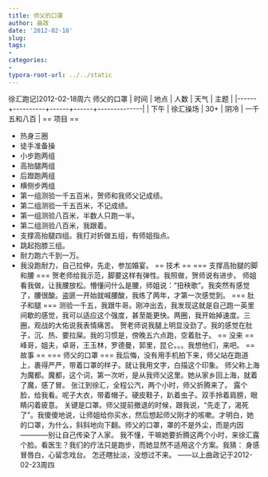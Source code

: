 ```yaml
---
title: 师父的口罩
author: 曲政
date: '2012-02-18'
slug: 
tags:
- 
categories:
- 
typora-root-url: ../../static
---
```


徐汇跑记]2012-02-18周六 师父的口罩
| 时间 | 地点     | 人数 | 天气 | 主题         |
|------+----------+------+------+--------------|
| 下午 | 徐汇操场 | 30+  | 阴冷 | 一千五和八百 |
== 项目 ==

* 热身三圈
* 徒手准备操
* 小步跑两组
* 高抬腿两组
* 后蹬跑两组
* 横侧步两组
* 第一组测验一千五百米，贺师和我师父记成绩。
* 第二组测验一千五百米，不记成绩。
* 第一组测验八百米，半数人只跑一半。
* 第二组测验八百米，我跟着。
* 支撑高抬腿四组。我打对折做五组，有师姐指点。
* 跳起抱膝三组。
* 耐力跑六千到一万。
* 我没跑耐力，自己拉伸，先走，参加婚宴。
== 技术 ==
=== 支撑高抬腿的脚和腰 ===
	贺老师给我示范，脚要这样有弹性。我照做，贺师说有进步。
	师姐看我做，让我腰放松。懵懂问什么是腰，师姐说：“扭秧歌”。我突然有感觉了，腰很酸。盗匪一开始就喊腰酸，我练了两年，才第一次感觉到。
=== 肚子和腿 ===
	测验一千五，我跟牛哥。刚冲出去，我发现这就是自己跑一英里间歇的感觉，我可以适应这个强度，甚至能更快。两圈，我开始掉速度。三圈，观战的大佑说我表情痛苦。
	贺老师说我腿上明显没劲了。我的感觉在肚子，沉、热、要拉屎。我的习惯是，傍晚五六点跑，空着肚子。
== 没来 ==
	峰哥，姐夫，卓哥，王玉林，罗德曼，郭里，昆仑。。。我想他们，来吧。
== 故事 ==
=== 师父的口罩 ===
	我后悔，没有用手机拍下来，师父站在跑道上，裹得严严，带着口罩的样子。就让我用文字，白描这个印象。
	师父称上海为魔都。魔都，这个词，第一次听，是从我师父这里。她从家乡回上海，就着了魔，感了冒。
	张江到徐汇，全程公汽，两个小时，师父折腾来了。
	露个脸，给我看。呢子大衣，带着帽子。硬皮鞋子，趴着虫子。双手拎着肩膀，眼睛闪着疲意。
	关键是口罩。师父提前撤退的时候，跟我说，“先走了，渴死了”。我傻傻地说，让师姐给你买水，然后想起师父刚才的咳嗽。才明白，她的口罩，为什么，斜斜地向下翻。师父的口罩，罩的不是外尘，而是内因————别让自己传染了人家。
	我不懂，干嘛她要折腾这两个小时，来徐汇露个脸。看医生？我们的疗法只是跑步，而她显然不适用这个方案。我猜：
		身感冒唇白，心留念戏台。
		怎还瞎扯淡，没想过不来。
——以上曲政记于2012-02-23周四